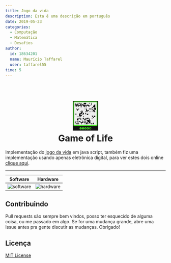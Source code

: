```yaml
---
title: Jogo da vida
description: Esta é uma descrição em português
date: 2019-05-23
categories:
  - Computação
  - Matemática
  - Desafios
author:
  id: 18634201
  name: Maurício Taffarel
  user: taffarel55
time: 5
---
```


<h1 align="center">
  <br>
  <a href="/"><img src="./assets/logo.png" alt="Just a logo with conways game" width="80"></a>
  <br>
  Game of Life
  <br>
</h1>

Implementação do [jogo da vida](https://pt.wikipedia.org/wiki/Jogo_da_vida) em java script, também fiz uma implementação usando apenas eletrônica digital, para ver estes dois online [clique aqui](https://taffarel55.github.io/conways-game-of-life/).

---

|                  Software                  |                  Hardware                  |
| :----------------------------------------: | :----------------------------------------: |
| ![software](https://imgur.com/8LuLnBr.png) | ![hardware](https://imgur.com/v3XmHx1.png) |

## Contribuindo

Pull requests são sempre bem vindos, posso ter esquecido de alguma coisa, ou me passado em algo. Se for uma mudança grande, abre uma Issue antes pra gente discutir as mudanças. Obrigado!

## Licença

[MIT License](LICENSE)
